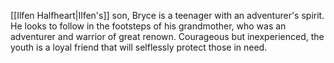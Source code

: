 [[Ilfen Halfheart|Ilfen's]] son, Bryce is a teenager with an adventurer's spirit. He looks to follow in the footsteps of his grandmother, who was an adventurer and warrior of great renown. Courageous but inexperienced, the youth is a loyal friend that will selflessly protect those in need. 